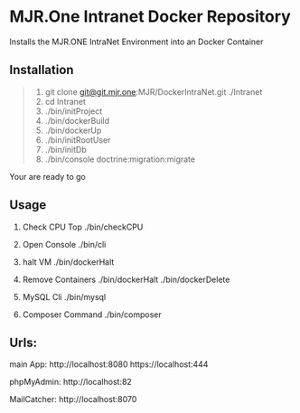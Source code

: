 # MJR.One Intranet Docker Repository

Installs the MJR.ONE IntraNet Environment into an Docker Container

## Installation
> 1. git clone git@git.mjr.one:MJR/DockerIntraNet.git ./Intranet
> 2. cd Intranet
> 3. ./bin/initProject
> 4. ./bin/dockerBuild
> 5. ./bin/dockerUp
> 6. ./bin/initRootUser
> 7. ./bin/initDb
> 8. ./bin/console doctrine:migration:migrate

Your are ready to go

## Usage
1. Check CPU Top
./bin/checkCPU

2. Open Console
./bin/cli

3. halt VM
./bin/dockerHalt

4. Remove Containers
./bin/dockerHalt
./bin/dockerDelete

5. MySQL Cli
./bin/mysql

6. Composer Command
./bin/composer

## Urls:

main App: http://localhost:8080
	  https://localhost:444

phpMyAdmin: http://localhost:82

MailCatcher: http://localhost:8070

	
